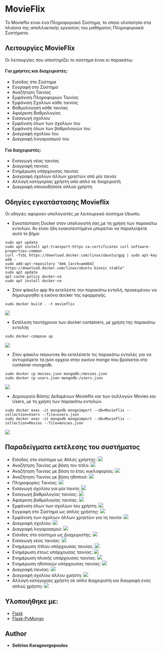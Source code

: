 # MovieFlix
Το Movieflix είναι ένα Πληροφοριακό Σύστημα, το οποίο υλοποίησα στα πλαίσια της απαλλακτικής εργασίας του μαθήματος
Πληροφοριακά Συστήματα. 
## Λειτουργίες MovieFlix
Οι λειτουργίες που υποστηρίζει το σύστημα έιναι οι παρακάτω:
#### Για χρήστες και διαχειριστές:
* Εισοδος στο Σύστημα
* Εγγραφή στο Σύστημα
* Αναζήτηση Ταινίας
* Εμφάνιση Πληροφοριών Ταινίας
* Εμφάνιση Σχολίων κάθε ταινίας 
* Βαθμολόγηση κάθε ταινίας
* Αφαίρεση Βαθμολογίας
* Εισαγωγή σχολίου
* Εμφάνιση όλων των σχολίων του
* Εμφάνιση όλων των βαθμολογιών του
* Διαγραφή σχολίου του
* Διαγραφή λογαριασμού του
#### Για διαχειριστές:
* Εισαγωγή νέας ταινίας
* Διαγραφή ταινίας
* Ενημέρωση υπάρχουσας ταινίας
* Διαγραφή σχολίων άλλων χρηστών από μία ταινία
* Αλλαγή κατηγορίας χρήστη από απλό σε διαχειριστή
* Διαγραφή οποιουδήποτε απλού χρήστη
## Οδηγίες εγκατάστασης Movieflix
Οι οδηγίες αφορούν υπολογιστές με λειτουργικό σύστημα Ubuntu.
* Εγκατάσταση Docker στον υπολογιστή σας,με τη χρήση των παρακάτω εντολών.
  Άν είναι ήδη εγακατεστημένο μπορείται να παραλείψετε αυτό το βήμα
```
sudo apt update
sudo apt install apt-transport-https ca-certificates curl software-properties-common
curl -fsSL https://download.docker.com/linux/ubuntu/gpg | sudo apt-key add -
sudo add-apt-repository "deb [arch=amd64] https://download.docker.com/linux/ubuntu bionic stable"
sudo apt update
apt-cache policy docker-ce
sudo apt install docker-ce
```
* Στον φάκελο app θα εκτελέστε την παρακάτω εντολή,
προκειμένου να δημιουργηθεί η εικόνα docker της εφαρμογής.
```
sudo docker build . -t movieflix
```
![](https://github.com/sotiriskarageorgopoulos/MovieFlix2020_AM_E17063/blob/master/gifs/build-image.gif)
* Εκτέλεση ταυτόχρονα των docker containers, με χρήση της παρακάτω εντολής
```
sudo docker-compose up
```
![](https://github.com/sotiriskarageorgopoulos/MovieFlix2020_AM_E17063/blob/master/gifs/run-two-containers.gif)
* Στον φάκελο resources θα εκτελέσετε τις παρακάτω εντολές 
για να αντιγράψετε τα json αρχεία στην εικόνα mongo που βρίσκεται 
στο container mongodb.
```
sudo docker cp movies.json mongodb:/movies.json
sudo docker cp users.json mongodb:/users.json
```
![](https://github.com/sotiriskarageorgopoulos/MovieFlix2020_AM_E17063/blob/master/gifs/copy-json-to-mongo.gif)
* Δημιουργία Βάσης Δεδομένων Movieflix και των συλλογών Movies και Users, 
με τη χρήση των παρακάτω εντολών.
```
sudo docker exec -it mongodb mongoimport --db=Movieflix --collection=Users --file=users.json
sudo docker exec -it mongodb mongoimport --db=Movieflix --collection=Movies --file=movies.json
```
![](https://github.com/sotiriskarageorgopoulos/MovieFlix2020_AM_E17063/blob/master/gifs/create-db-collections.gif)
## Παραδείγματα εκτέλεσης του συστήματος
* Είσοδος στο σύστημα ως Απλός χρήστης:
![](https://github.com/sotiriskarageorgopoulos/MovieFlix2020_AM_E17063/blob/master/gifs/user-login.gif)
* Αναζήτηση Ταινίας με βάση τον τίτλο:
![](https://github.com/sotiriskarageorgopoulos/MovieFlix2020_AM_E17063/blob/master/gifs/search-with-title.gif)
* Αναζήτηση Ταινίας με βάση το έτος κυκλοφορίας:
![](https://github.com/sotiriskarageorgopoulos/MovieFlix2020_AM_E17063/blob/master/gifs/search-with-year.gif)
* Αναζήτηση Ταινίας με βάση ηθοποιό:
![](https://github.com/sotiriskarageorgopoulos/MovieFlix2020_AM_E17063/blob/master/gifs/search-with--actor.gif)
* Πληροφορίες Ταινίας:
![](https://github.com/sotiriskarageorgopoulos/MovieFlix2020_AM_E17063/blob/master/gifs/film-info.gif)
* Εισαγωγή σχολίου για μία ταινία:
![](https://github.com/sotiriskarageorgopoulos/MovieFlix2020_AM_E17063/blob/master/gifs/insert_comment.gif)
* Εισαγωγή βαθμολογίας ταινίας:
![](https://github.com/sotiriskarageorgopoulos/MovieFlix2020_AM_E17063/blob/master/gifs/insert-grade.gif)
* Αφαίρεση βαθμολογίας ταινίας:
![](https://github.com/sotiriskarageorgopoulos/MovieFlix2020_AM_E17063/blob/master/gifs/remove-grade.gif)
* Εμφάνιση όλων των σχολίων του χρήστη:
![](https://github.com/sotiriskarageorgopoulos/MovieFlix2020_AM_E17063/blob/master/gifs/display-all-comment.gif)
* Εγγραφή στο Σύστημα ως απλός χρήστης:
![](https://github.com/sotiriskarageorgopoulos/MovieFlix2020_AM_E17063/blob/master/gifs/register.gif)
* Εμφάνιση των σχολίων άλλων χρηστών για τη ταινία:
![](https://github.com/sotiriskarageorgopoulos/MovieFlix2020_AM_E17063/blob/master/gifs/see-comment-of-other-user.gif)
* Διαγραφή σχολίου:
![](https://github.com/sotiriskarageorgopoulos/MovieFlix2020_AM_E17063/blob/master/gifs/delete-my-comment.gif)
* Διαγραφή λογαριασμού:
![](https://github.com/sotiriskarageorgopoulos/MovieFlix2020_AM_E17063/blob/master/gifs/delete-acoount.gif)
* Είσοδος στο σύστημα ως Διαχειριστής:
![](https://github.com/sotiriskarageorgopoulos/MovieFlix2020_AM_E17063/blob/master/gifs/login-as-admin.gif)
* Εισαγωγή νέας ταινίας:
![](https://github.com/sotiriskarageorgopoulos/MovieFlix2020_AM_E17063/blob/master/gifs/insert-movie.gif)
* Ενημέρωση τίτλου υπάρχουσας ταινίας:
![](https://github.com/sotiriskarageorgopoulos/MovieFlix2020_AM_E17063/blob/master/gifs/update-title-of-film.gif)
* Ενημέρωση έτους υπάρχουσας ταινίας:
![](https://github.com/sotiriskarageorgopoulos/MovieFlix2020_AM_E17063/blob/master/gifs/update-year-of-film.gif)
* Ενημέρωση πλοκής υπάρχουσας ταινίας:
![](https://github.com/sotiriskarageorgopoulos/MovieFlix2020_AM_E17063/blob/master/gifs/update-plot-of-film.gif)
* Ενημέρωση ηθοποιών υπάρχουσας ταινίας:
![](https://github.com/sotiriskarageorgopoulos/MovieFlix2020_AM_E17063/blob/master/gifs/update-actors-of-a-film.gif)
* Διαγραφή ταινίας:
![](https://github.com/sotiriskarageorgopoulos/MovieFlix2020_AM_E17063/blob/master/gifs/delete-a-movie.gif)
* Διαγραφή σχολίου άλλου χρήστη:
![](https://github.com/sotiriskarageorgopoulos/MovieFlix2020_AM_E17063/blob/master/gifs/admin-delete-user-comment.gif)
* Αλλαγή κατηγορίας χρήστη σε απλό διαχειριστή και διαγραφή ενός απλού χρήστη:
![](https://github.com/sotiriskarageorgopoulos/MovieFlix2020_AM_E17063/blob/master/gifs/do-user-admin-del-user.gif)

## Υλοποιήθηκε με:

* [Flask](https://flask.palletsprojects.com/en/1.1.x/)
* [Flask-PyMongo](https://flask-pymongo.readthedocs.io/en/latest/) 

## Author

* **Sotirios Karageorgopoulos**


